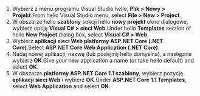 1. <span data-ttu-id="9f646-101">Wybierz z menu programu Visual Studio hello, **Plik > Nowy > Projekt**.</span><span class="sxs-lookup"><span data-stu-id="9f646-101">From hello Visual Studio menu, select **File > New > Project**.</span></span>
2. <span data-ttu-id="9f646-102">W obszarze hello **szablony** sekcji hello **nowy projekt** okno dialogowe, wybierz opcję **Visual C# > sieci Web**.</span><span class="sxs-lookup"><span data-stu-id="9f646-102">Under hello **Templates** section of hello **New Project** dialog box, select **Visual C# > Web**.</span></span>
3. <span data-ttu-id="9f646-103">Wybierz **aplikacji sieci Web platformy ASP.NET Core (.NET Core)**.</span><span class="sxs-lookup"><span data-stu-id="9f646-103">Select **ASP.NET Core Web Application (.NET Core)**.</span></span>
4. <span data-ttu-id="9f646-104">Nadaj nowej aplikacji, nazwę (lub podejmij hello domyślna), a następnie wybierz **OK**.</span><span class="sxs-lookup"><span data-stu-id="9f646-104">Give your new application a name (or take hello default) and select **OK**.</span></span>
5. <span data-ttu-id="9f646-105">W obszarze **platformy ASP.NET Core 1.1 szablony**, wybierz pozycję **aplikacji sieci Web** i wybierz **OK**.</span><span class="sxs-lookup"><span data-stu-id="9f646-105">Under **ASP.NET Core 1.1 Templates**, select **Web Application** and select **OK**.</span></span>

